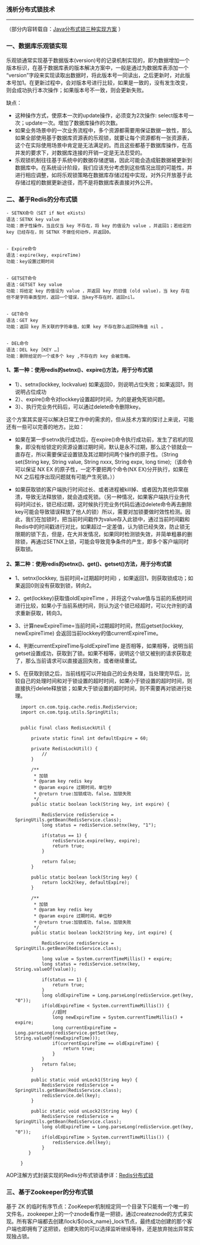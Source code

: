 ### 浅析分布式锁技术 ###
***
（部分内容转载自：[Java分布式锁三种实现方案](https://www.jianshu.com/p/535efcab356d?utm_source=desktop&utm_medium=timeline) ）
### 一、数据库乐观锁实现 ###

乐观锁通常实现基于数据版本(version)号的记录机制实现的，即为数据增加一个版本标识，在基于数据库表的版本解决方案中，一般是通过为数据库表添加一个 “version”字段来实现读取出数据时，将此版本号一同读出，之后更新时，对此版本号加1。在更新过程中，会对版本号进行比较，如果是一致的，没有发生改变，则会成功执行本次操作；如果版本号不一致，则会更新失败。


缺点：

- 这种操作方式，使原本一次的update操作，必须变为2次操作: select版本号一次；update一次。增加了数据库操作的次数。
- 如果业务场景中的一次业务流程中，多个资源都需要用保证数据一致性，那么如果全部使用基于数据库资源表的乐观锁，就要让每个资源都有一张资源表，这个在实际使用场景中肯定是无法满足的。而且这些都基于数据库操作，在高并发的要求下，对数据库连接的开销一定是无法忍受的。
- 乐观锁机制往往基于系统中的数据存储逻辑，因此可能会造成脏数据被更新到数据库中。在系统设计阶段，我们应该充分考虑到这些情况出现的可能性，并进行相应调整，如将乐观锁策略在数据库存储过程中实现，对外只开放基于此存储过程的数据更新途径，而不是将数据库表直接对外公开。


### 二、基于Redis的分布式锁 ###


	- SETNX命令（SET if Not eXists）
	语法：SETNX key value
	功能：原子性操作，当且仅当 key 不存在，将 key 的值设为 value ，并返回1；若给定的 key 已经存在，则 SETNX 不做任何动作，并返回0。
	
	
	- Expire命令
	语法：expire(key, expireTime)
	功能：key设置过期时间
	
	
	- GETSET命令
	语法：GETSET key value
	功能：将给定 key 的值设为 value ，并返回 key 的旧值 (old value)，当 key 存在但不是字符串类型时，返回一个错误，当key不存在时，返回nil。
	
	
	- GET命令
	语法：GET key
	功能：返回 key 所关联的字符串值，如果 key 不存在那么返回特殊值 nil 。
	
	
	- DEL命令
	语法：DEL key [KEY …]
	功能：删除给定的一个或多个 key ,不存在的 key 会被忽略。



#### 1、第一种：使用redis的setnx()、expire()方法，用于分布式锁 ####

- 1）、setnx(lockkey, lockvalue) 如果返回0，则说明占位失败；如果返回1，则说明占位成功
- 2）、expire()命令对lockkey设置超时时间，为的是避免死锁问题。
- 3）、执行完业务代码后，可以通过delete命令删除key。


这个方案其实是可以解决日常工作中的需求的，但从技术方案的探讨上来说，可能还有一些可以完善的地方。比如：

- 如果在第一步setnx执行成功后，在expire()命令执行成功前，发生了宕机的现象，即没有给锁定的资源设置过期时间，默认是永不过期，那么这个锁就会一直存在，所以需要保证设置锁及其过期时间两个操作的原子性。（String set(String key, String value, String nxxx, String expx, long time);（该命令可以保证 NX EX 的原子性，一定不要把两个命令(NX EX)分开执行，如果在 NX 之后程序出现问题就有可能产生死锁。））



- 如果获取锁的客户端执行时间过长、或者进程被kill掉、或者因为其他异常崩溃，导致无法释放锁，就会造成死锁。（另一种情况，如果客户端执行业务代码时间过长，锁已经过期，这时候执行完业务代码后通过delete命令再去删除key可能会导致错误释放了他人的锁）所以，需要对加锁要做时效性检测。因此，我们在加锁时，把当前时间戳作为value存入此锁中，通过当前时间戳和Redis中的时间戳进行对比，如果超过一定差值，认为锁已经失效，防止锁无限期的锁下去，但是，在大并发情况，如果同时检测锁失效，并简单粗暴的删除锁，再通过SETNX上锁，可能会导致竞争条件的产生，即多个客户端同时获取锁。



#### 2、第二种：使用redis的setnx()、get()、getset()方法，用于分布式锁 ####



- 1、setnx(lockkey, 当前时间+过期超时时间) ，如果返回1，则获取锁成功；如果返回0则没有获取到锁，转向2。
- 2、get(lockkey)获取值oldExpireTime ，并将这个value值与当前的系统时间进行比较，如果小于当前系统时间，则认为这个锁已经超时，可以允许别的请求重新获取，转向3。
- 3、计算newExpireTime=当前时间+过期超时时间，然后getset(lockkey, newExpireTime) 会返回当前lockkey的值currentExpireTime。
- 4、判断currentExpireTime与oldExpireTime 是否相等，如果相等，说明当前getset设置成功，获取到了锁。如果不相等，说明这个锁又被别的请求获取走了，那么当前请求可以直接返回失败，或者继续重试。
- 5、在获取到锁之后，当前线程可以开始自己的业务处理，当处理完毕后，比较自己的处理时间和对于锁设置的超时时间，如果小于锁设置的超时时间，则直接执行delete释放锁；如果大于锁设置的超时时间，则不需要再对锁进行处理。




		import cn.com.tpig.cache.redis.RedisService;
		import cn.com.tpig.utils.SpringUtils;
		
		
		public final class RedisLockUtil {
		
		    private static final int defaultExpire = 60;
		
		    private RedisLockUtil() {
		        //
		    }
		
		    /**
		     * 加锁
		     * @param key redis key
		     * @param expire 过期时间，单位秒
		     * @return true:加锁成功，false，加锁失败
		     */
		    public static boolean lock(String key, int expire) {
		
		        RedisService redisService = SpringUtils.getBean(RedisService.class);
		        long status = redisService.setnx(key, "1");
		
		        if(status == 1) {
		            redisService.expire(key, expire);
		            return true;
		        }
		
		        return false;
		    }
		
		    public static boolean lock(String key) {
		        return lock2(key, defaultExpire);
		    }
		
		    /**
		     * 加锁
		     * @param key redis key
		     * @param expire 过期时间，单位秒
		     * @return true:加锁成功，false，加锁失败
		     */
		    public static boolean lock2(String key, int expire) {
		
		        RedisService redisService = SpringUtils.getBean(RedisService.class);
		
		        long value = System.currentTimeMillis() + expire;
		        long status = redisService.setnx(key, String.valueOf(value));
		
		        if(status == 1) {
		            return true;
		        }
		        long oldExpireTime = Long.parseLong(redisService.get(key, "0"));
		        if(oldExpireTime < System.currentTimeMillis()) {
		            //超时
		            long newExpireTime = System.currentTimeMillis() + expire;
		            long currentExpireTime = Long.parseLong(redisService.getSet(key, String.valueOf(newExpireTime)));
		            if(currentExpireTime == oldExpireTime) {
		                return true;
		            }
		        }
		        return false;
		    }
		
		    public static void unLock1(String key) {
		        RedisService redisService = SpringUtils.getBean(RedisService.class);
		        redisService.del(key);
		    }
		
		    public static void unLock2(String key) {    
		        RedisService redisService = SpringUtils.getBean(RedisService.class);    
		        long oldExpireTime = Long.parseLong(redisService.get(key, "0"));   
		        if(oldExpireTime > System.currentTimeMillis()) {        
		            redisService.del(key);    
		        }
		   }
		
		}




AOP注解方式封装实现的Redis分布式锁请参详：[Redis分布式锁](https://github.com/shawntime/shawn-common-utils/tree/master/src/main/java/com/shawntime/common/lock)






### 三、基于Zookeeper的分布式锁 ###

基于 ZK 的临时有序节点：ZooKeeper机制规定同一个目录下只能有一个唯一的文件名，zookeeper上的一个znode看作是一把锁，通过createznode的方式来实现。所有客户端都去创建/lock/${lock_name}_lock节点，最终成功创建的那个客户端也即拥有了这把锁，创建失败的可以选择监听继续等待，还是放弃抛出异常实现独占锁。

















































































































